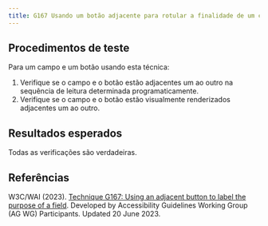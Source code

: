 ```yaml
---
title: G167 Usando um botão adjacente para rotular a finalidade de um campo
---
```


## Procedimentos de teste

Para um campo e um botão usando esta técnica:
1. Verifique se o campo e o botão estão adjacentes um ao outro na sequência de leitura determinada programaticamente.
2. Verifique se o campo e o botão estão visualmente renderizados adjacentes um ao outro.

## Resultados esperados
Todas as verificações são verdadeiras.

## Referências

W3C/WAI (2023). [Technique G167: Using an adjacent button to label the purpose of a field](https://www.w3.org/WAI/WCAG21/Techniques/general/G167). Developed by Accessibility Guidelines Working Group (AG WG) Participants. Updated 20 June 2023.